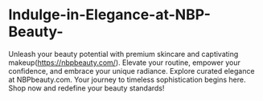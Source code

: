 # Indulge-in-Elegance-at-NBP-Beauty-
Unleash your beauty potential with premium skincare and captivating makeup(https://nbpbeauty.com/). Elevate your routine, empower your confidence, and embrace your unique radiance. Explore curated elegance at NBPbeauty.com. Your journey to timeless sophistication begins here. Shop now and redefine your beauty standards! 
